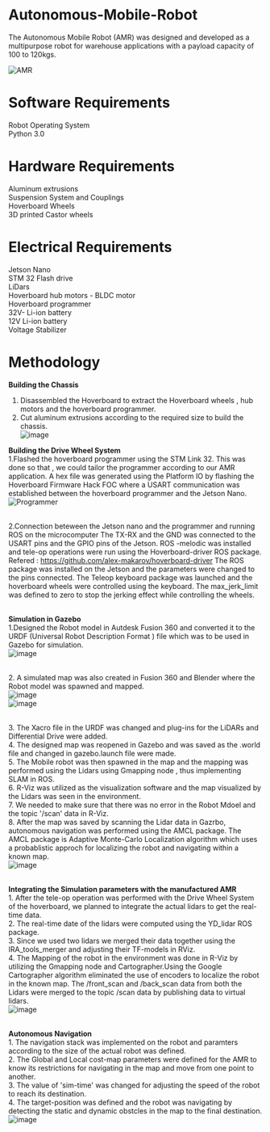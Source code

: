 # Autonomous-Mobile-Robot
The Autonomous Mobile Robot (AMR) was designed and developed as a multipurpose robot for warehouse applications with a payload capacity of 100 to 120kgs.


![AMR](https://user-images.githubusercontent.com/9202531/217922332-2037ee0f-a8ad-46fb-b295-517001a14436.png)


# Software Requirements
Robot Operating System
<br> Python 3.0

# Hardware Requirements 
Aluminum extrusions 
<br> Suspension System and Couplings
<br> Hoverboard Wheels 
<br> 3D printed Castor wheels


# Electrical Requirements
Jetson Nano
<br> STM 32 Flash drive
<br> LiDars
<br> Hoverboard hub motors - BLDC motor
<br> Hoverboard programmer
<br> 32V- Li-ion battery
<br> 12V Li-ion battery
<br> Voltage Stabilizer


# Methodology
  <b> Building the Chassis </b>
1. Disassembled the Hoverboard to extract the Hoverboard wheels , hub motors and the hoverboard programmer.
2. Cut aluminum extrusions according to the required size to build the chassis.
<br> ![image](https://user-images.githubusercontent.com/9202531/217937371-fb2738ce-dc58-4fe0-b3d1-f3ccf253733b.png)

  <b>Building the Drive Wheel System </b>
 <br> 1.Flashed the hoverboard programmer using the STM Link 32.
    This was done so that , we could tailor the programmer according to our AMR application.
    A hex file was generated using the Platform IO by flashing the Hoverboard Firmware Hack FOC where a USART communication was established between the hoverboard         programmer and the Jetson Nano.
    ![Programmer](https://user-images.githubusercontent.com/9202531/217925351-5c5310a1-10e2-46dd-bf68-82f517d15d3b.png)
    
 <br> 2.Connection beteween the Jetson nano and the programmer and running ROS on the microcomputer
     The TX-RX and the GND was connected to the USART pins and the GPIO pins of the Jetson. ROS -melodic was installed and tele-op operations were run using the Hoverboard-driver ROS package.
     Refered : https://github.com/alex-makarov/hoverboard-driver
     The ROS package was installed on the Jetson and the parameters were changed to the pins connected.
     The Teleop keyboard package was launched and the hoverboard wheels were controlled using the keyboard. The max_jerk_limit was defined to zero to stop the jerking effect while controlling the wheels.
     
 <br> <b> Simulation in Gazebo </b>
  <br> 1.Designed the Robot model in Autdesk Fusion 360 and converted it to the URDF (Universal Robot Description Format ) file which was to be used in Gazebo for simulation.
  <br> ![image](https://user-images.githubusercontent.com/9202531/217938062-2f36036d-86cf-4129-803a-0b269e3c3fe0.png)

  <br> 2. A simulated map was also created in Fusion 360 and Blender where the Robot model was spawned and mapped.
  <br> ![image](https://user-images.githubusercontent.com/9202531/217937860-42d47ba9-7084-4dc5-9cd1-c15563917f93.png)
  <br> ![image](https://user-images.githubusercontent.com/9202531/217937992-39ab57e4-315a-4e8e-bf58-ec2e5bc21b5e.png)


  <br> 3. The Xacro file in the URDF was changed and plug-ins for the LiDARs and Differential Drive were added.
  <br> 4. The designed map was reopened in Gazebo and was saved as the .world file and  changed in gazebo.launch file were made.
  <br> 5. The Mobile robot was then spawned in the map and the mapping was performed using the Lidars using Gmapping node , thus implementing SLAM in ROS.
  <br> 6. R-Viz was utilized as the visualization software and the map visualized by the Lidars was seen in the environment.
  <br> 7. We needed to make sure that there was no error in the Robot Mdoel and the topic '/scan' data in R-Viz.
  <br> 8. After the map was saved by scanning the Lidar data in Gazrbo, autonomous navigation was performed using the AMCL package. The AMCL package is Adaptive Monte-Carlo Localization algorithm which uses a probablistic approch for localizing the robot and navigating within a known map.
  <br> ![image](https://user-images.githubusercontent.com/9202531/217937591-729f207b-f4b1-41c7-b142-e57ebf4b3a1e.png)

  
 <br> <b> Integrating the Simulation parameters with the manufactured AMR </b>
<br> 1. After the tele-op operation was performed with the Drive Wheel System of the hoverboard, we planned to integrate the actual lidars to get the real-time data.
<br> 2. The real-time date of the lidars were computed using the YD_lidar ROS package.
<br> 3. Since we used two lidars we merged their data together using the IRA_tools_merger and adjusting their TF-models in RViz.
<br> 4. The Mapping of the robot in the environment was done in R-Viz by utilizing the Gmapping node and Cartographer.Using the Google Cartographer algorithm eliminated the use of encoders to localize the robot in the known map. The /front_scan and /back_scan data from both the Lidars were merged to the topic /scan data by publishing data to virtual lidars.
<br> ![image](https://user-images.githubusercontent.com/9202531/217938184-284cf93d-4c2b-486e-b9bc-df78389dc88f.png)

<br> <b> Autonomous Navigation </b>
<br> 1. The navigation stack was implemented on the robot and paramters according to the size of the actual robot was defined.
<br> 2. The Global and Local cost-map parameters were defined for the AMR to know its restrictions for navigating in the map and move from one point to another.
<br> 3. The value of 'sim-time' was changed for adjusting the speed of the robot to reach its destination.
<br> 4. The target-position was defined and the robot was navigating by detecting the static and dynamic obstcles in the map to the final destination.
<br> ![image](https://user-images.githubusercontent.com/9202531/217938546-6e5ae38e-0499-4773-bfb5-f81b96509aab.png)
  
